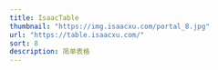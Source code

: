 ```yaml
---
title: IsaacTable
thumbnail: "https://img.isaacxu.com/portal_8.jpg"
url: "https://table.isaacxu.com/"
sort: 8
description: 简单表格
---
```

